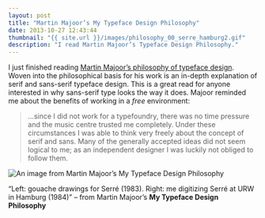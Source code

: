 ```yaml
---
layout: post
title: "Martin Majoor’s My Typeface Design Philosophy"
date: 2013-10-27 12:43:44
thumbnail: "{{ site.url }}/images/philosophy_00_serre_hamburg2.gif"
description: "I read Martin Majoor’s Typeface Design Philosophy."
---
```


I just finished reading [Martin Majoor’s philosophy of typeface design](http://martinmajoor.com/6_my_philosophy.html). Woven into the philosophical basis for his work is an in-depth explanation of serif and sans-serif typeface design. This is a great read for anyone interested in why sans-serif type looks the way it does. Majoor reminded me about the benefits of working in a *free* environment:

> …since I did not work for a typefoundry, there was no time pressure and the music centre trusted me completely. Under these circumstances I was able to think very freely about the concept of serif and sans. Many of the generally accepted ideas did not seem logical to me; as an independent designer I was luckily not obliged to follow them.

<img src="{{ site.url }}/images/philosophy_00_serre_hamburg2.gif" alt="An image from Martin Majoor’s My Typeface Design Philosophy" />
<p class="image-caption">“Left: gouache drawings for Serré (1983).   Right: me digitizing Serré at URW in Hamburg (1984)” – from Martin Majoor’s <strong>My Typeface Design Philosophy</strong></p>